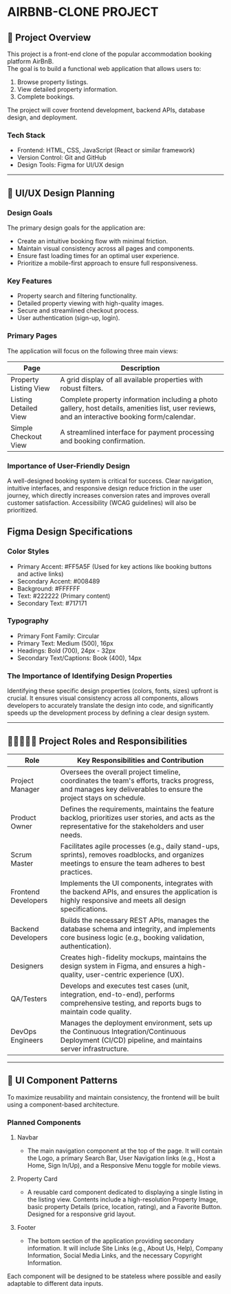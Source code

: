 # AIRBNB-CLONE PROJECT
 ## 🎯 Project Overview
 This project is a front-end clone of the popular accommodation booking platform AirBnB.</br>
 The goal is to build a functional web application that allows users to: 
 1. Browse property listings.
 2. View detailed property information. 
 3. Complete bookings.

The project will cover frontend development, backend APIs, database design, and deployment.

### Tech Stack
- Frontend: HTML, CSS, JavaScript (React or similar framework)
- Version Control: Git and GitHub
- Design Tools: Figma for UI/UX design

---

## 🎨 UI/UX Design Planning
### Design Goals
The primary design goals for the application are:
- Create an intuitive booking flow with minimal friction.
- Maintain visual consistency across all pages and components.
- Ensure fast loading times for an optimal user experience.
- Prioritize a mobile-first approach to ensure full responsiveness.

### Key Features
- Property search and filtering functionality.
- Detailed property viewing with high-quality images.
- Secure and streamlined checkout process.
- User authentication (sign-up, login).

### Primary Pages
The application will focus on the following three main views:

| Page | Description 
| ---- | ---- |
| Property Listing View | A grid display of all available properties with robust filters. |
| Listing Detailed View | Complete property information including a photo gallery, host details, amenities list, user reviews, and an interactive booking form/calendar. |
| Simple Checkout View  | A streamlined interface for payment processing and booking confirmation. |

### Importance of User-Friendly Design
A well-designed booking system is critical for success. Clear navigation, intuitive interfaces, and responsive design reduce friction in the user journey, which directly increases conversion rates and improves overall customer satisfaction. Accessibility (WCAG guidelines) will also be prioritized.

## Figma Design Specifications
### Color Styles
- Primary Accent: #FF5A5F (Used for key actions like booking buttons and active links)
- Secondary Accent: #008489
- Background: #FFFFFF
- Text: #222222 (Primary content)
- Secondary Text: #717171

### Typography
- Primary Font Family: Circular
- Primary Text: Medium (500), 16px
- Headings: Bold (700), 24px - 32px
- Secondary Text/Captions: Book (400), 14px

### The Importance of Identifying Design Properties
Identifying these specific design properties (colors, fonts, sizes) upfront is crucial. It ensures visual consistency across all components, allows developers to accurately translate the design into code, and significantly speeds up the development process by defining a clear design system.

---

## 👨🏿‍🤝‍👨🏻 Project Roles and Responsibilities

| Role | Key Responsibilities and Contribution |
| ---- | ---- |
| Project Manager | Oversees the overall project timeline, coordinates the team's efforts, tracks progress, and manages key deliverables to ensure the project stays on schedule. |
| Product Owner | Defines the requirements, maintains the feature backlog, prioritizes user stories, and acts as the representative for the stakeholders and user needs. |
| Scrum Master | Facilitates agile processes (e.g., daily stand-ups, sprints), removes roadblocks, and organizes meetings to ensure the team adheres to best practices. |
| Frontend Developers | Implements the UI components, integrates with the backend APIs, and ensures the application is highly responsive and meets all design specifications. |
| Backend Developers | Builds the necessary REST APIs, manages the database schema and integrity, and implements core business logic (e.g., booking validation, authentication). |
| Designers | Creates high-fidelity mockups, maintains the design system in Figma, and ensures a high-quality, user-centric experience (UX). |
| QA/Testers | Develops and executes test cases (unit, integration, end-to-end), performs comprehensive testing, and reports bugs to maintain code quality. |
| DevOps Engineers | Manages the deployment environment, sets up the Continuous Integration/Continuous Deployment (CI/CD) pipeline, and maintains server infrastructure. |

---

## 🧩 UI Component Patterns

To maximize reusability and maintain consistency, the frontend will be built using a component-based architecture.

### Planned Components
1. Navbar</br>
   - The main navigation component at the top of the page. It will contain the Logo, a primary Search Bar, User Navigation links (e.g., Host a Home, Sign In/Up), and a Responsive Menu toggle for mobile views.

2. Property Card</br>
   - A reusable card component dedicated to displaying a single listing in the listing view. Contents include a high-resolution Property Image, basic property Details (price, location, rating), and a Favorite Button. Designed for a responsive grid layout.

3. Footer</br>
   - The bottom section of the application providing secondary information. It will include Site Links (e.g., About Us, Help), Company Information, Social Media Links, and the necessary Copyright Information.

Each component will be designed to be stateless where possible and easily adaptable to different data inputs.
